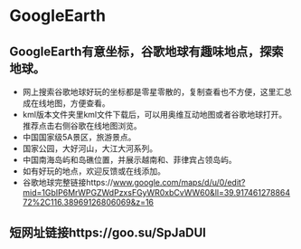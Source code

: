 # GoogleEarth
## GoogleEarth有意坐标，谷歌地球有趣味地点，探索地球。
- 网上搜索谷歌地球好玩的坐标都是零星零散的，复制查看也不方便，这里汇总成在线地图，方便查看。
- kml版本文件夹里kml文件下载后，可以用奥维互动地图或者谷歌地球打开。推荐点击右侧谷歌在线地图浏览。
- 中国国家级5A景区，旅游景点。
- 国家公园，大好河山，大江大河系列。
- 中国南海岛屿和岛礁位置，并展示越南和、菲律宾占领岛屿。
- 如有好玩的地点，欢迎反馈或在线添加。
- 谷歌地球完整链接https://www.google.com/maps/d/u/0/edit?mid=1GbIP6MrWPGZWdPzxsFGyWR0xbCvWW60&ll=39.91746127886472%2C116.38969126806069&z=16
## 短网址链接https://goo.su/SpJaDUI

